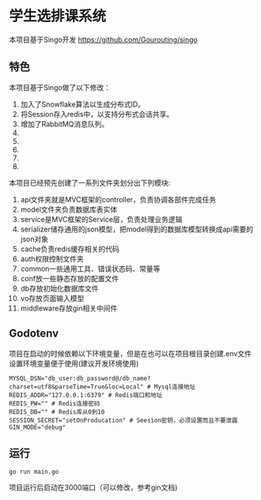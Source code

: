 # 学生选排课系统


本项目基于Singo开发
https://github.com/Gourouting/singo


## 特色

本项目基于Singo做了以下修改：

1. 加入了Snowflake算法以生成分布式ID。
2. 将Session存入redis中，以支持分布式会话共享。
3. 增加了RabbitMQ消息队列。
4. 
5. 
6. 
7. 
8. 


本项目已经预先创建了一系列文件夹划分出下列模块:

1. api文件夹就是MVC框架的controller，负责协调各部件完成任务
2. model文件夹负责数据库表实体
3. service是MVC框架的Service层，负责处理业务逻辑
4. serializer储存通用的json模型，把model得到的数据库模型转换成api需要的json对象
5. cache负责redis缓存相关的代码
6. auth权限控制文件夹
7. common一些通用工具、错误状态码、常量等
8. conf放一些静态存放的配置文件
9. db存放初始化数据库文件
10. vo存放页面输入模型
11. middleware存放gin相关中间件

## Godotenv

项目在启动的时候依赖以下环境变量，但是在也可以在项目根目录创建.env文件设置环境变量便于使用(建议开发环境使用)

```shell
MYSQL_DSN="db_user:db_password@/db_name?charset=utf8&parseTime=True&loc=Local" # Mysql连接地址
REDIS_ADDR="127.0.0.1:6379" # Redis端口和地址
REDIS_PW="" # Redis连接密码
REDIS_DB="" # Redis库从0到10
SESSION_SECRET="setOnProducation" # Seesion密钥，必须设置而且不要泄露
GIN_MODE="debug"
```


## 运行

```shell
go run main.go
```

项目运行后启动在3000端口（可以修改，参考gin文档)